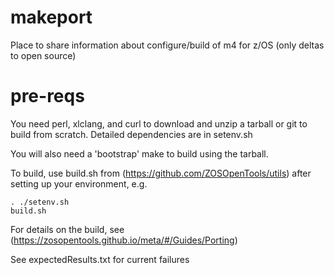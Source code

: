 # makeport
Place to share information about configure/build of m4 for z/OS (only deltas to open source)

# pre-reqs
You need perl, xlclang, and curl to download and unzip a tarball or git to build from scratch.
Detailed dependencies are in setenv.sh

You will also need a 'bootstrap' make to build using the tarball.

To build, use build.sh from (https://github.com/ZOSOpenTools/utils) after setting up your environment, e.g.
```
. ./setenv.sh
build.sh
```

For details on the build, see (https://zosopentools.github.io/meta/#/Guides/Porting)

See expectedResults.txt for current failures
